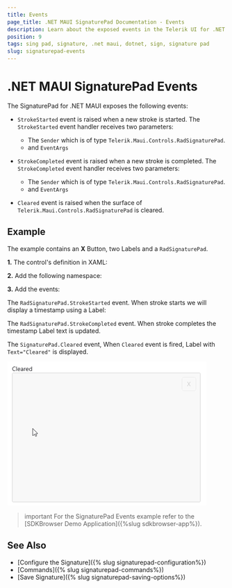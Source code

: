 ```yaml
---
title: Events
page_title: .NET MAUI SignaturePad Documentation - Events
description: Learn about the exposed events in the Telerik UI for .NET MAUI SignaturePad control.
position: 9
tags: sing pad, signature, .net maui, dotnet, sign, signature pad
slug: signaturepad-events
---
```


# .NET MAUI SignaturePad Events

The SignaturePad for .NET MAUI exposes the following events: 

* `StrokeStarted` event is raised when a new stroke is started. The `StrokeStarted` event handler receives two parameters: 
	* The `Sender` which is of type `Telerik.Maui.Controls.RadSignaturePad`. 
	* and `EventArgs` 

* `StrokeCompleted` event is raised when a new stroke is completed. The `StrokeCompleted` event handler receives two parameters:
	* The `Sender` which is of type `Telerik.Maui.Controls.RadSignaturePad`.
	* and `EventArgs` 

* `Cleared` event is raised when the surface of `Telerik.Maui.Controls.RadSignaturePad` is cleared.

## Example

The example contains an **X** Button, two Labels and a `RadSignaturePad`. 

**1.** The control's definition in XAML:

<snippet id='signaturepad-events'/>

**2.** Add the following namespace:

<snippet id='xmlns-telerikinput'/>

**3.** Add the events:

The `RadSignaturePad.StrokeStarted` event. When stroke starts we will display a timestamp using a Label:

<snippet id='signaturepad-strokestarted-event'/>

The `RadSignaturePad.StrokeCompleted` event. When stroke completes the timestamp Label text is updated.

<snippet id='signaturepad-strokecompleted-event'/>

The `SignaturePad.Cleared` event, When `Cleared` event is fired, Label with `Text="Cleared"` is displayed.

<snippet id='signaturepad-cleared-event'/>

![.NET MAUI SignaturePad Events](images/signatrue-events.gif)

>important For the SignaturePad Events example refer to the [SDKBrowser Demo Application]({%slug sdkbrowser-app%}).

## See Also

- [Configure the Signature]({% slug signaturepad-configuration%})
- [Commands]({% slug signaturepad-commands%})
- [Save Signature]({% slug signaturepad-saving-options%})